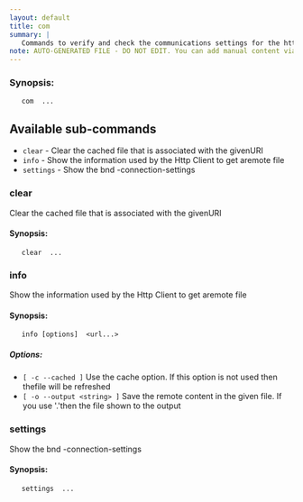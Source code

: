 ```yaml
---
layout: default
title: com
summary: |
   Commands to verify and check the communications settings for the http client.
note: AUTO-GENERATED FILE - DO NOT EDIT. You can add manual content via same filename in _ext sub-folder. 
---
```


### Synopsis: #
	   com  ...


## Available sub-commands #
-  `clear` - Clear the cached file that is associated with the givenURI 
-  `info` - Show the information used by the Http Client to get aremote file 
-  `settings` - Show the bnd -connection-settings 

### clear #
Clear the cached file that is associated with the givenURI

#### Synopsis: #
	   clear  ...


### info #
Show the information used by the Http Client to get aremote file

#### Synopsis: #
	   info [options]  <url...>

##### Options: #
- `[ -c --cached ]` Use the cache option. If this option is not used then thefile will be refreshed
- `[ -o --output <string> ]` Save the remote content in the given file. If you use '.'then	the file shown to the output

### settings #
Show the bnd -connection-settings

#### Synopsis: #
	   settings  ...


